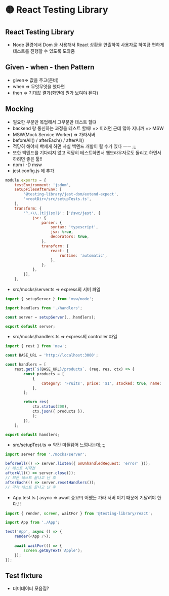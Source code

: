 # 🟡 React Testing Library

## React Testing Library

* Node 환경에서 Dom 을 사용해서 React 상황을 연출하여 사용자로 하여금 편하게 테스트를 진행할 수 있도록 도와줌

## Given - when - then Pattern

* given=> 값을 주고(준비)
* when => 무엇무엇을 했다면
* then => 기대값 결과(화면에 뭔가 보여야 된다)

## Mocking

* 필요한 부분만 목업해서 그부분만 테스트 할떄
* backend 랑 통신하는 과정을 테스트 할때! => 이러면 근데 많아 지니까 => MSW
* MSW(Mock Service Worker) => 가라서버
* beforeAll() / afterEach() / afterAll()
* 적당히 해야지 빡세게 하면 사실 백엔드 개발이 될 수가 있다 ㅡㅡ ;;; &#x20;
* 또한 백엔드를 기다리지 않고 적당히 테스트하면서 웹브라우저로도 돌리고 하면서 하려면 좋은 툴!!
* npm i -D msw
* jest.config.js 에 추가

```javascript
module.exports = {
	testEnvironment: 'jsdom',
	setupFilesAfterEnv: [
		'@testing-library/jest-dom/extend-expect',
		'<rootDir>/src/setupTests.ts',
	],
	transform: {
		'^.+\\.(t|j)sx?$': ['@swc/jest', {
			jsc: {
				parser: {
					syntax: 'typescript',
					jsx: true,
					decorators: true,
				},
				transform: {
					react: {
						runtime: 'automatic',
					},
				},
			},
		}],
	},

```

* src/mocks/server.ts => express의 서버 파일

```javascript
import { setupServer } from 'msw/node';

import handlers from './handlers';

const server = setupServer(...handlers);

export default server;
```

* src/mocks/handlers.ts => express의 controller 파일

```javascript
import { rest } from 'msw';

const BASE_URL = 'http://localhost:3000';

const handlers = [
	rest.get(`${BASE_URL}/products`, (req, res, ctx) => {
		const products = [
			{
				category: 'Fruits', price: '$1', stocked: true, name: 'Apple',
			},
		];

		return res(
			ctx.status(200),
			ctx.json({ products }),
			);
		}),
	];

export default handlers;
```

* src/setupTest.ts => 약간 미들웨어 느낌나는데;;;;

```javascript
import server from './mocks/server';

beforeAll(() => server.listen({ onUnhandledRequest: 'error' }));
// 테스트 시작전
afterAll(() => server.close());
// 모든 테스트 끝나고 난 후
afterEach(() => server.resetHandlers());
// 각각 테스트 끝나고 난 후
```

* App.test.ts ( async => await 중요!!) 어쨌든 가라 서버 이기 때문에 기달려야 한다.!!

```typescript
import { render, screen, waitFor } from '@testing-library/react';

import App from './App';

test('App', async () => {
	render(<App />);
	
	await waitFor(() => {
		screen.getByText('Apple');
	});
});
```

## Test fixture

* 더미데이터 모음집?

